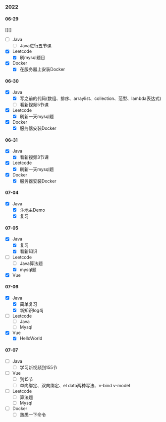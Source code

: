 ### 2022

#### 06-29

[][]

- [ ] Java
  - [ ] Java进行五节课
- [x] Leetcode
  - [x] 刷mysql题目
- [x] Docker
  - [x] 在服务器上安装Docker

#### 06-30

- [x] Java
  - [x] 写之前的代码(数组、排序、arraylist、collection、范型、lambda表达式)
  - [ ] 看新视频5节课
- [x] Leetcode
  - [x] 刷新一天mysql题
- [x] Docker
  - [x] 服务器安装Docker

#### 06-31

- [x] Java
  - [x] 看新视频3节课
- [x] Leetcode
  - [x] 刷新一天mysql题
- [x] Docker
  - [x] 服务器安装Docker

#### 07-04

- [x] Java
  - [x] 斗地主Demo
  - [x] 复习

#### 07-05

- [x] Java
  - [x] 复习
  - [x] 看新知识
- [ ] Leetcode
  - [ ] Java算法题
  - [x] mysql题
- [x] Vue

#### 07-06

- [x] Java
  - [x] 简单复习
  - [x] 新知识log4j
- [ ] Leetcode
  - [ ] Java
  - [ ] Mysql
- [x] Vue
  - [x] HelloWorld

#### 07-07

- [ ] Java
  - [ ] 学习新视频到155节
- [ ] Vue
  - [ ] 到15节
  - [ ] 单向绑定、双向绑定、el data两种写法、v-bind v-model
- [ ] Leetcode
  - [ ] 算法题
  - [ ] Mysql
- [ ] Docker
  - [ ] 熟悉一下命令
